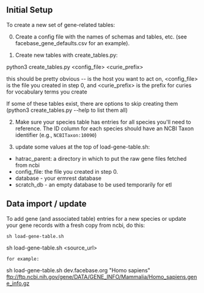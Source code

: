 ## Initial Setup

To create a new set of gene-related tables:

0. Create a config file with the names of schemas and tables, etc. (see facebase_gene_defaults.csv for an example).

1. Create new tables with create_tables.py:

python3 create_tables.py <host> <config_file> <curie_prefix>

this should be pretty obvious -- <host> is the host you want to act on,
<config_file> is the file you created in step 0, and
<curie_prefix> is the prefix for curies for vocabulary terms you create

If some of these tables exist, there are options to skip creating them (python3 create_tables.py --help
to list them all)

2. Make sure your species table has entries for all species you'll need to reference. The ID column for each species should have an NCBI Taxon identifier (e.g., `NCBITaxon:10090`)

3. update some values at the top of load-gene-table.sh:
- hatrac_parent: a directory in which to put the raw gene files fetched from ncbi
- config_file: the file you created in step 0.
- database - your ermrest database
- scratch_db - an empty database to be used temporarily for etl

## Data import / update

To add gene (and associated table) entries for a new species or update your gene records with
a fresh copy from ncbi, do this:

```
sh load-gene-table.sh 
```
sh load-gene-table.sh <host> <species> <source_url>
```
for example:

```
sh load-gene-table.sh dev.facebase.org "Homo sapiens" \
   ftp://ftp.ncbi.nih.gov/gene/DATA/GENE_INFO/Mammalia/Homo_sapiens.gene_info.gz
```

